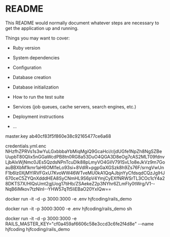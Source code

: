 # README

This README would normally document whatever steps are necessary to get the
application up and running.

Things you may want to cover:

* Ruby version

* System dependencies

* Configuration

* Database creation

* Database initialization

* How to run the test suite

* Services (job queues, cache servers, search engines, etc.)

* Deployment instructions

* ...



master.key
ab40cf83f5f860e38c92165477ce6a68

credentials.yml.enc
NHzfhZPRVs1s3wYuLGxbbbaYbMiqMgiQ9GcaHci/r/jdUGfe1NpZh8NgSZBeUupbT80Qlix5nGGaWcdPB8tn0RG8a53DuO4QGA3D8eOg7cAS2MLT09fdnvLjbAIxWjNmc0JEs5QzdsNPnTcuDlk88pLmyVO4GilV791SvL1o8eJkVz9m7GoauBBXbM1kmr1aH6OMl1eLo93si+8VdlR+pgpGaXGSzk8h9Zs76F/srngVwUnF1b6lz0XjMYlRVFGxU7KvoWW46WTveMU0kA1QqAJbjnYyCfdsqdCQzJgIHJ670ceC5ZYQnXdddHEA8SyCNmHL9S6pV4YmjCyEXfNRWSrTL3COc1cY4a28DKTS7X/HlQsUmt2gjUog17tiHb/ZSAekeZ2p3NYhr6ZLmFIy0tWrg/V1--NqB6iMkov7tzNlnI--YHW57qTt5IiEBaO20YxIQw==



docker run -it -d -p 3000:3000 -e .env  hjfcoding/rails_demo

docker run -it -p 3000:3000 -e .env  hjfcoding/rails_demo sh


docker run -it -d -p 3000:3000 -e RAILS_MASTER_KEY="cf0a459af6606c58e3ccd3c6fe2f4d8e" --name hjfcoding  hjfcoding/rails_demo